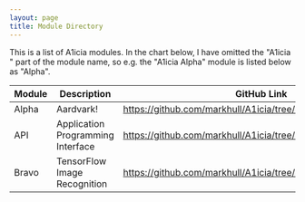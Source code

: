 ```yaml
---
layout: page
title: Module Directory
---
```


This is a list of A1icia modules. In the chart below, I have omitted the "A1icia " part of the module name, so e.g. the 
"A1icia Alpha" module is listed below as "Alpha".

Module | Description | GitHub Link
--- | --- | ---
Alpha | Aardvark! | <https://github.com/markhull/A1icia/tree/master/A1icia%20Alpha>
API | Application Programming Interface | <https://github.com/markhull/A1icia/tree/master/A1icia%20API>
Bravo | TensorFlow Image Recognition | <https://github.com/markhull/A1icia/tree/master/A1icia%20Bravo>

